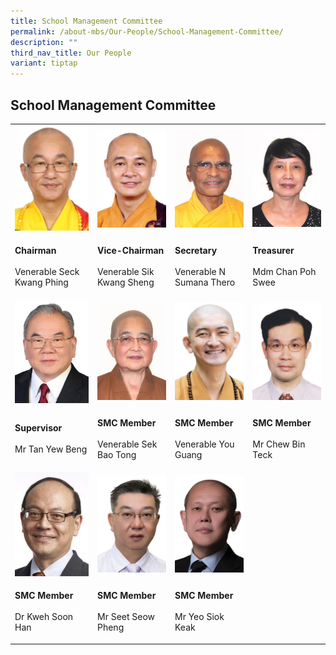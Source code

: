 ```yaml
---
title: School Management Committee
permalink: /about-mbs/Our-People/School-Management-Committee/
description: ""
third_nav_title: Our People
variant: tiptap
---
```

<h2>School Management Committee</h2>
<table style="minWidth: 100px">
<colgroup>
<col>
<col>
<col>
<col>
</colgroup>
<tbody>
<tr>
<th rowspan="1" colspan="1">
<div class="isomer-image-wrapper">
<img style="width: 100%" height="auto" width="100%" alt="Venerable Seck Kwang Phing" src="/images/venerable%20seck%20kwang%20phing.png">
</div>
</th>
<th rowspan="1" colspan="1">
<div class="isomer-image-wrapper">
<img style="width: 100%" height="auto" width="100%" alt="Venerable Sik Kwang Sheng" src="/images/venerable%20sik%20kwang%20sheng.png">
</div>
</th>
<th rowspan="1" colspan="1">
<div class="isomer-image-wrapper">
<img style="width: 100%" height="auto" width="100%" alt="Venerable N Sumana Thero" src="/images/venerable%20n%20sumana%20thero.png">
</div>
</th>
<th rowspan="1" colspan="1">
<div class="isomer-image-wrapper">
<img style="width: 100%" height="auto" width="100%" alt="" src="/images/mdm%20chan%20poh%20swee.png">
</div>
</th>
</tr>
<tr>
<td rowspan="1" colspan="1">
<p><strong>Chairman</strong>
<br>
<br>Venerable Seck Kwang Phing</p>
</td>
<td rowspan="1" colspan="1">
<p><strong>Vice-Chairman</strong>
<br>
<br>Venerable Sik Kwang Sheng</p>
</td>
<td rowspan="1" colspan="1">
<p><strong>Secretary</strong>
<br>
<br>Venerable N Sumana Thero</p>
</td>
<td rowspan="1" colspan="1">
<p><strong>Treasurer</strong>
<br>
<br>Mdm Chan Poh Swee</p>
</td>
</tr>
<tr>
<td rowspan="1" colspan="1">
<div class="isomer-image-wrapper">
<img style="width: 100%" height="auto" width="100%" alt="Tan Yew Beng" src="/images/tan%20yew%20beng%20v6.png">
</div>
</td>
<td rowspan="1" colspan="1">
<div class="isomer-image-wrapper">
<img style="width: 100%" height="auto" width="100%" alt="Venerable Sek Bao Tong" src="/images/venerable%20sek%20bao%20tong.png">
</div>
</td>
<td rowspan="1" colspan="1">
<div class="isomer-image-wrapper">
<img style="width: 100%" height="auto" width="100%" alt="Venerable You Guang" src="/images/venerable%20you%20guang.png">
</div>
</td>
<td rowspan="1" colspan="1">
<div class="isomer-image-wrapper">
<img style="width: 100%" height="auto" width="100%" alt="Mr Chew Bin Teck" src="/images/mr%20chew%20bin%20teck.png">
</div>
</td>
</tr>
<tr>
<td rowspan="1" colspan="1">
<p><strong>Supervisor</strong> 
<br>
<br>Mr Tan Yew Beng</p>
</td>
<td rowspan="1" colspan="1">
<p><strong>SMC Member</strong> 
<br>
<br>Venerable Sek Bao Tong</p>
</td>
<td rowspan="1" colspan="1">
<p><strong>SMC Member</strong> 
<br>
<br>Venerable You Guang</p>
</td>
<td rowspan="1" colspan="1">
<p><strong>SMC Member</strong> 
<br>
<br>Mr Chew Bin Teck</p>
</td>
</tr>
<tr>
<td rowspan="1" colspan="1">
<div class="isomer-image-wrapper">
<img style="width: 100%" height="auto" width="100%" alt="Mr Kweh Soon Han" src="/images/mr%20kweh%20soon%20han.png">
</div>
</td>
<td rowspan="1" colspan="1">
<div class="isomer-image-wrapper">
<img style="width: 100%" height="auto" width="100%" alt="Mr Wilfred Seet Show Pheng" src="/images/mr%20wilfred%20seet%20seow%20pheng.png">
</div>
</td>
<td rowspan="1" colspan="1">
<div class="isomer-image-wrapper">
<img style="width: 100%" height="auto" width="100%" alt="Mr Yeo Siok Keak" src="/images/mr%20yeo%20siok%20keak.png">
</div>
</td>
<td rowspan="1" colspan="1">
<p></p>
</td>
</tr>
<tr>
<td rowspan="1" colspan="1">
<p><strong>SMC Member</strong> 
<br>
<br>Dr Kweh Soon Han</p>
</td>
<td rowspan="1" colspan="1">
<p><strong>SMC Member</strong> 
<br>
<br>Mr Seet Seow Pheng</p>
</td>
<td rowspan="1" colspan="1">
<p><strong>SMC Member</strong> 
<br>
<br>Mr Yeo Siok Keak</p>
</td>
<td rowspan="1" colspan="1">
<p></p>
</td>
</tr>
</tbody>
</table>
<p></p>
